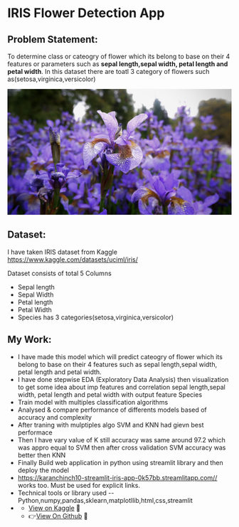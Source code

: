 #  IRIS Flower Detection App
## Problem Statement:
To determine class or cateogry of flower which its belong to base on their 4 features or parameters such as **sepal length,sepal width, petal length and petal width**.
In this dataset there are toatl 3 category of flowers such as(setosa,virginica,versicolor)

![Semantic description of image](flower.jpg "Image Title")
## Dataset:
I have taken IRIS dataset from Kaggle <https://www.kaggle.com/datasets/uciml/iris/>

Dataset consists of total 5 Columns
- Sepal length
- Sepal Width
- Petal length
- Petal Width
- Species has 3 categories(setosa,virginica,versicolor)
## My Work:
- I have made this model which will predict cateogry of flower which its belong to base on their 4 features such as sepal length,sepal width, petal length and petal width.
- I have done stepwise EDA (Exploratory Data Analysis) then visualization to get some idea about imp features and correlation sepal length,sepal width, petal length and petal width with output feature Species
- Train model with multiples classification algorithms
- Analysed & compare performance of differents models based of accuracy and complexity
- After traning with mulptiples algo SVM and KNN had gievn best performace 
- Then I have vary value of K still accuracy was same around 97.2 which was appro equal to SVM  then after cross validation SVM accuracy was better then KNN
- Finally Build web application in python using streamlit library and then deploy the model 
- <https://karanchinch10-streamlit-iris-app-0k57bb.streamlitapp.com//> works too. Must be used for explicit links.
- Technical tools or library used --Python,numpy,pandas,sklearn,matplotllib,html,css,streamlit 
- 
  -  <a href="https://www.kaggle.com/code/karanchinchpure/iris-classification-problem-eda">View on Kaggle</a> 💝
  -  👉<a href="#">View On Github</a> 💝
